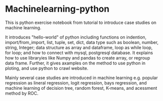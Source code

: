 # Machinelearning-python
This is python exercise notebook from tutorial to introduce case studies on machine learning.

It introduces "hello-world" of python including functions on indention, import/from_import, list, tuple, set, dict, data type such as boolean, number, string, Integer; data structure as array and dataframe, loop as while loop, for loop; and how to connect with mysql, postgresql database.  It explains how to use libraryies like Numpy and pandas to create array, or regroup data frame.  Further, it gives axamples on the method to use python in ploting, and use python to crawl website.

Mainly several case studies are introduced in machine learning e.g. popular regression as lineral regression, logit regression, bays regression, and machine learning of decision tree, random forest, K-means, and acessment method by ROC. 


